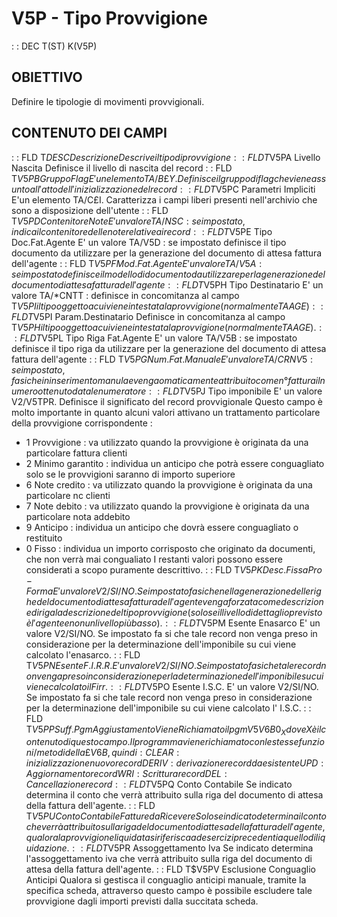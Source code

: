 # V5P - Tipo Provvigione
 :  : DEC T(ST) K(V5P)
## OBIETTIVO
Definire le tipologie di movimenti provvigionali.
## CONTENUTO DEI CAMPI
 :  : FLD T$DESC Descrizione
Descrive il tipo di provvigione
 :  : FLD T$V5PA  Livello Nascita
Definisce il livello di nascita del record
 :  : FLD T$V5PB  Gruppo Flag
E'un elemento TA/B£Y. Definisce il gruppo di flag che viene assunto all'atto dell'inizializzazione del record
 :  : FLD T$V5PC  Parametri Impliciti
E'un elemento TA/C£I. Caratterizza i campi liberi presenti nell'archivio che sono a disposizione dell'utente
 :  : FLD T$V5PD  Contenitore Note
E' un valore TA/NSC :  se impostato, indica il contenitore delle note relative ai record
 :  : FLD T$V5PE  Tipo Doc.Fat.Agente
E' un valore TA/V5D :  se impostato definisce il tipo documento da utilizzare per la generazione del documento di attesa fattura dell'agente
 :  : FLD T$V5PF  Mod.Fat.Agente
E' un valore TA/V5A :  se impostato definisce il modello di documento da utilizzare per la generazione del documento di attesa fattura dell'agente
 :  : FLD T$V5PH  Tipo Destinatario
E' un valore TA/\*CNTT :  definisce in concomitanza al campo T$V5PI il tipo oggetto a cui viene intestata la provvigione
(normalmente TAAGE)
 :  : FLD T$V5PI  Param.Destinatario
Definisce in concomitanza al campo T$V5PH il tipo oggetto a cui viene intestata la provvigione (normalmente TAAGE).
 :  : FLD T$V5PL  Tipo Riga Fat.Agente
E' un valore TA/V5B :  se impostato definisce il tipo riga da utilizzare per la generazione del documento di attesa fattura dell'agente
 :  : FLD T$V5PG  Num.Fat.Manuale
E' un valore TA/CRNV5 :  se impostato, fa si che in inserimento manulae venga omaticamente attribuito come n° fattura
il numero ottenuto da tale numeratore
 :  : FLD T$V5PJ  Tipo imponibile
E' un valore V2/V5TPR. Definisce il significato del record provvigionale
Questo campo è molto importante in quanto alcuni valori attivano un trattamento particolare della provvigione corrispondente : 
-  1 Provvigione :  va utilizzato quando la provvigione è originata da una particolare fattura clienti
-  2 Minimo garantito :  individua un anticipo che potrà essere conguagliato solo se le provvigioni saranno di importo superiore
-  6 Note credito :  va utilizzato quando la provvigione è originata da una particolare nc clienti
-  7 Note debito :  va utilizzato quando la provvigione è originata da una particolare nota addebito
-  9 Anticipo :  individua un anticipo che dovrà essere conguagliato o restituito
-  0 Fisso :  individua un importo corrisposto che originato da documenti, che non verrà mai congualiato
I restanti valori possono essere considerati a scopo puramente descrittivo.
 :  : FLD T$V5PK  Desc.Fissa Pro-Forma
E' un valore V2/SI/NO. Se impostato fa si che nella generazione delle righe del documento di attesa fattura dell'agente venga forzata come descrizione di riga la descrizione del tipo provvigione (solo se il livello di dettaglio previsto è l'agente e non un livello più basso).
 :  : FLD T$V5PM  Esente Enasarco
E' un valore V2/SI/NO. Se impostato fa si che tale record non venga preso in considerazione per la determinazione dell'imponibile su cui viene calcolato l'enasarco.
 :  : FLD T$V5PN  Esente F.I.R.R.
E' un valore V2/SI/NO. Se impostato fa si che tale record non venga preso in considerazione per la determinazione dell'imponibile su cui viene calcolato il Firr.
 :  : FLD T$V5PO  Esente I.S.C.
E' un valore V2/SI/NO. Se impostato fa si che tale record non venga preso in considerazione per la determinazione dell'imponibile su cui viene calcolato l' I.S.C.
 :  : FLD T$V5PP  Suff.Pgm Aggiustamento
Viene Richiamato il pgm V5V6B0_X dove X è il contenuto di questo campo.
Il programma viene richiamato con le stesse funzioni/metodi della £V6B, quindi : 
CLEAR :  inizializzazione nuovo record
DERIV :  derivazione record da esistente
UPD :  Aggiornamento record
WRI :  Scrittura record
DEL :  Cancellazione record
 :  : FLD T$V5PQ  Conto Contabile
Se indicato determina il conto che verrà attribuito sulla riga del documento di attesa della fattura dell'agente.
 :  : FLD T$V5PU  Conto Contabile Fatture da Ricevere
Solo se indicato determina il conto che verrà attribuito sulla riga del documento di attesa della fattura dell'agente, qualora la provvigione liquidata si riferisca ad esercizi precedenti a quello di liquidazione.
 :  : FLD T$V5PR  Assoggettamento Iva
Se indicato determina l'assoggettamento iva che verrà attribuito sulla riga del documento di attesa della fattura dell'agente.
 :  : FLD T$V5PV  Esclusione Conguaglio Anticipi
Qualora si gestisca il conguaglio anticipi manuale, tramite la specifica scheda, attraverso questo campo è possibile escludere tale provvigione dagli importi previsti dalla succitata scheda.

